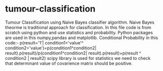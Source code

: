 # tumour-classification
Tumour Classification using Naive Bayes classifier  algorithm.
Naive Bayes theorme is traditional approach for classification.
In this file  code is  from scratch using python and use statistics and probability.
Python packages  are used in this numpy,pandas and matplotlib.
Conditional Probability in this code:-
p(result='1'| condition1='value'^ condition2='value')=p(condition1^condition2| result).p(result)/p(condition1^condition2| result).p(result)+p(result ^ condition2 | result2)
scipy library is used for statistics
we need to check that determinant value of covarience matrix should be positive. 
